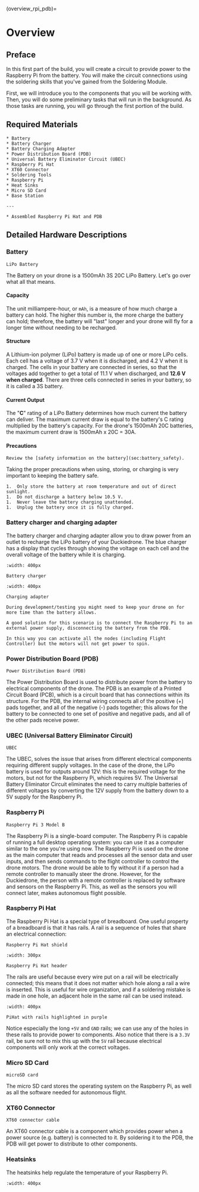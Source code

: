(overview_rpi_pdb)=
# Overview

## Preface
In this first part of the build, you will create a circuit to provide power to the Raspberry Pi from the battery. You will make the circuit connections using the soldering skills that you've gained from the Soldering Module.

First, we will introduce you to the components that you will be working with. Then, you will do some preliminary tasks that will run in the background. As those tasks are running, you will go through the first portion of the build.

## Required Materials

```{needget}
* Battery 
* Battery Charger 
* Battery Charging Adapter 
* Power Distribution Board (PDB)
* Universal Battery Eliminator Circuit (UBEC)
* Raspberry Pi Hat 
* XT60 Connector 
* Soldering Tools 
* Raspberry Pi
* Heat Sinks
* Micro SD Card 
* Base Station 

---

* Assembled Raspberry Pi Hat and PDB
```

## Detailed Hardware Descriptions
### Battery
```{figure} ../_images/components-official/battery.png
LiPo Battery
```

The Battery on your drone is a 1500mAh 3S 20C LiPo Battery. Let's go over what all that means.

#### Capacity
The unit milliampere-hour, or `mAh`, is a measure of how much charge a battery can hold. The higher this number is, the more charge the battery can hold; therefore, the battery will "last" longer and your drone will fly for a longer time without needing to be recharged.

#### Structure
A Lithium-ion polymer (LiPo) battery is made up of one or more LiPo cells. Each cell has a voltage of 3.7 V when it is discharged, and 4.2 V when it is charged. The cells in your battery are connected in series, so that the voltages add together to get a total of 11.1 V when discharged, and **12.6 V when charged**. There are three cells connected in series in your battery, so it is called a 3S battery.

#### Current Output
The "**C**" rating of a LiPo Battery determines how much current the battery can deliver. The maximum current draw is equal to the battery's C rating multiplied by the battery's capacity. For the drone's 1500mAh 20C batteries, the maximum current draw is 1500mAh x 20C = 30A.

#### Precautions
```{warning}
Review the [safety information on the battery](sec:battery_safety).
```

Taking the proper precautions when using, storing, or charging is very important to keeping the battery safe.
 
```{danger}
1.  Only store the battery at room temperature and out of direct sunlight.
1.  Do not discharge a battery below 10.5 V. 
1.  Never leave the battery charging unattended.
1.  Unplug the battery once it is fully charged.
```

### Battery charger and charging adapter
The battery charger and charging adapter allow you to draw power from an outlet to recharge the LiPo battery of your Duckiedrone. The blue charger has a display that cycles through showing the voltage on each cell and the overall voltage of the battery while it is charging.

```{figure} ../_images/components-official/battery_charger.png
:width: 400px

Battery charger
```

```{figure} ../_images/components-official/charging_adapter.png
:width: 400px

Charging adapter
```

```{tip}
During development/testing you might need to keep your drone on for more time than the battery allows.

A good solution for this scenario is to connect the Raspberry Pi to an external power supply, disconnecting the battery from the PDB.

In this way you can activate all the nodes (including Flight Controller) but the motors will not get power to spin.
```

### Power Distribution Board (PDB)
```{figure} ../_images/components-official/PDB.png
Power Distribution Board (PDB)
```

The Power Distribution Board is used to distribute power from the battery to electrical components of the drone. The PDB is an example of a Printed Circuit Board (PCB), which is a circuit board that has connections within its structure. For the PDB, the internal wiring connects all of the positive (+) pads together, and all of the negative (-) pads together; this allows for the battery to be connected to one set of positive and negative pads, and all of the other pads receive power.

### UBEC (Universal Battery Eliminator Circuit)
```{figure} ../_images/components-official/UBEC.png
UBEC
```

The UBEC, solves the issue that arises from different electrical components requiring different supply voltages. In the case of the drone, the LiPo battery is used for outputs around 12V: this is the required voltage for the motors, but not for the Raspberry Pi, which requires 5V. The Universal Battery Eliminator Circuit eliminates the need to carry multiple batteries of different voltages by converting the 12V supply from the battery down to a 5V supply for the Raspberry Pi.

### Raspberry Pi
```{figure} ../_images/rpi-power/raspberry.png
Raspberry Pi 3 Model B
```

The Raspberry Pi is a single-board computer. The Raspberry Pi is capable of running a full desktop operating system: you can use it as a computer similar to the one you're using now. The Raspberry Pi is used on the drone as the main computer that reads and processes all the sensor data and user inputs, and then sends commands to the flight controller to control the drone motors. The drone would be able to fly without it if a person had a remote controller to manually steer the drone. However, for the Duckiedrone, the person with a remote controller is replaced by software and sensors on the Raspberry Pi. This, as well as the sensors you will connect later, makes autonomous flight possible.

### Raspberry Pi Hat
The Raspberry Pi Hat is a special type of breadboard. One useful property of a breadboard is that it has rails. A rail is a sequence of holes that share an electrical connection:

```{figure} ../_images/components-official/pihat.png
Raspberry Pi Hat shield
```

```{figure} ../_images/components-official/pihat_header.png
:width: 300px

Raspberry Pi Hat header
```


The rails are useful because every wire put on a rail will be electrically connected; this means that it does not matter which hole along a rail a wire is inserted. This is useful for wire organization, and if a soldering mistake is made in one hole, an adjacent hole in the same rail can be used instead.

```{figure} ../_images/rpi-power/pihat_2.jpg
:width: 400px

PiHat with rails highlighted in purple
```

Notice especially the long `+5V` and `GND` rails; we can use any of the holes in these rails to provide power to components. Also notice that there is a `3.3V` rail, be sure not to mix this up with the `5V` rail because electrical components will only work at the correct voltages.

### Micro SD Card
```{figure} ../_images/components-official/microSD.png
microSD card
```

The micro SD card stores the operating system on the Raspberry Pi, as well as all the software needed for autonomous flight.
    

### XT60 Connector
```{figure} ../_images/components-official/XT60_cable.png
XT60 connector cable
```

An XT60 connector cable is a component which provides power when a power source (e.g. battery) is connected to it. By soldering it to the PDB, the PDB will get power to distribute to other components.

### Heatsinks

The heatsinks help regulate the temperature of your Raspberry Pi.

```{image} ../_images/components-official/heatsinks.png
:width: 400px
```
